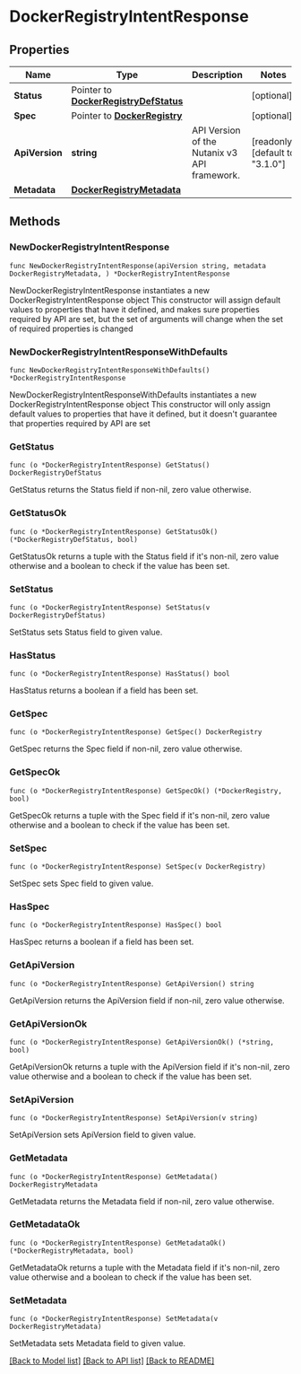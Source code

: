 # DockerRegistryIntentResponse

## Properties

Name | Type | Description | Notes
------------ | ------------- | ------------- | -------------
**Status** | Pointer to [**DockerRegistryDefStatus**](DockerRegistryDefStatus.md) |  | [optional] 
**Spec** | Pointer to [**DockerRegistry**](DockerRegistry.md) |  | [optional] 
**ApiVersion** | **string** | API Version of the Nutanix v3 API framework. | [readonly] [default to "3.1.0"]
**Metadata** | [**DockerRegistryMetadata**](DockerRegistryMetadata.md) |  | 

## Methods

### NewDockerRegistryIntentResponse

`func NewDockerRegistryIntentResponse(apiVersion string, metadata DockerRegistryMetadata, ) *DockerRegistryIntentResponse`

NewDockerRegistryIntentResponse instantiates a new DockerRegistryIntentResponse object
This constructor will assign default values to properties that have it defined,
and makes sure properties required by API are set, but the set of arguments
will change when the set of required properties is changed

### NewDockerRegistryIntentResponseWithDefaults

`func NewDockerRegistryIntentResponseWithDefaults() *DockerRegistryIntentResponse`

NewDockerRegistryIntentResponseWithDefaults instantiates a new DockerRegistryIntentResponse object
This constructor will only assign default values to properties that have it defined,
but it doesn't guarantee that properties required by API are set

### GetStatus

`func (o *DockerRegistryIntentResponse) GetStatus() DockerRegistryDefStatus`

GetStatus returns the Status field if non-nil, zero value otherwise.

### GetStatusOk

`func (o *DockerRegistryIntentResponse) GetStatusOk() (*DockerRegistryDefStatus, bool)`

GetStatusOk returns a tuple with the Status field if it's non-nil, zero value otherwise
and a boolean to check if the value has been set.

### SetStatus

`func (o *DockerRegistryIntentResponse) SetStatus(v DockerRegistryDefStatus)`

SetStatus sets Status field to given value.

### HasStatus

`func (o *DockerRegistryIntentResponse) HasStatus() bool`

HasStatus returns a boolean if a field has been set.

### GetSpec

`func (o *DockerRegistryIntentResponse) GetSpec() DockerRegistry`

GetSpec returns the Spec field if non-nil, zero value otherwise.

### GetSpecOk

`func (o *DockerRegistryIntentResponse) GetSpecOk() (*DockerRegistry, bool)`

GetSpecOk returns a tuple with the Spec field if it's non-nil, zero value otherwise
and a boolean to check if the value has been set.

### SetSpec

`func (o *DockerRegistryIntentResponse) SetSpec(v DockerRegistry)`

SetSpec sets Spec field to given value.

### HasSpec

`func (o *DockerRegistryIntentResponse) HasSpec() bool`

HasSpec returns a boolean if a field has been set.

### GetApiVersion

`func (o *DockerRegistryIntentResponse) GetApiVersion() string`

GetApiVersion returns the ApiVersion field if non-nil, zero value otherwise.

### GetApiVersionOk

`func (o *DockerRegistryIntentResponse) GetApiVersionOk() (*string, bool)`

GetApiVersionOk returns a tuple with the ApiVersion field if it's non-nil, zero value otherwise
and a boolean to check if the value has been set.

### SetApiVersion

`func (o *DockerRegistryIntentResponse) SetApiVersion(v string)`

SetApiVersion sets ApiVersion field to given value.


### GetMetadata

`func (o *DockerRegistryIntentResponse) GetMetadata() DockerRegistryMetadata`

GetMetadata returns the Metadata field if non-nil, zero value otherwise.

### GetMetadataOk

`func (o *DockerRegistryIntentResponse) GetMetadataOk() (*DockerRegistryMetadata, bool)`

GetMetadataOk returns a tuple with the Metadata field if it's non-nil, zero value otherwise
and a boolean to check if the value has been set.

### SetMetadata

`func (o *DockerRegistryIntentResponse) SetMetadata(v DockerRegistryMetadata)`

SetMetadata sets Metadata field to given value.



[[Back to Model list]](../README.md#documentation-for-models) [[Back to API list]](../README.md#documentation-for-api-endpoints) [[Back to README]](../README.md)


